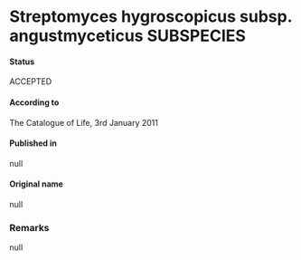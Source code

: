 # Streptomyces hygroscopicus subsp. angustmyceticus SUBSPECIES

#### Status
ACCEPTED

#### According to
The Catalogue of Life, 3rd January 2011

#### Published in
null

#### Original name
null

### Remarks
null